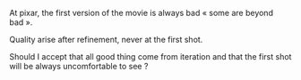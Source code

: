 At pixar, the first version of the movie is always bad « some are beyond bad ». 

Quality arise after refinement, never at the first shot. 

Should I accept that all good thing come from iteration and that the first shot will be always uncomfortable to see ? 


